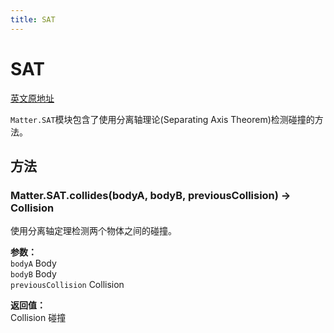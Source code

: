 ```yaml
---
title: SAT
---
```


# SAT

[英文原地址](https://brm.io/matter-js/docs/classes/SAT.html)

`Matter.SAT`模块包含了使用分离轴理论(Separating Axis Theorem)检测碰撞的方法。

## 方法

### Matter.SAT.collides(bodyA, bodyB, previousCollision) → Collision

使用分离轴定理检测两个物体之间的碰撞。

**参数：**    
`bodyA` Body  
`bodyB` Body    
`previousCollision` Collision

**返回值：**   
Collision 碰撞
